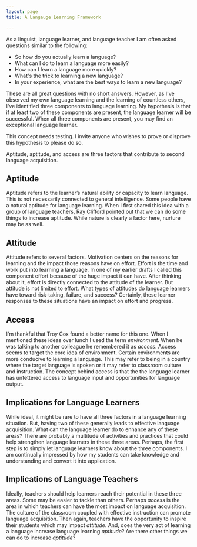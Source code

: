```yaml
---
layout: page
title: A Langauge Learning Framework

---
```

As a linguist, language learner, and language teacher I am often asked questions similar to the following:

*   So how do you actually learn a language?
*   What can I do to learn a language more easily?
*   How can I learn a language more quickly?
*   What's the trick to learning a new language?
*   In your experience, what are the best ways to learn a new language?

[](https://benmcmurry.com/wp-content/uploads/2020/02/69505926-A0A8-4068-897E-FD5CDF5339E0_1_105_c.jpeg)  




These are all great questions with no short answers. However, as I've observed my own language learning and the learning of countless others, I've identified three components to language learning. My hypothesis is that if at least two of these components are present, the language learner will be successful. When all three components are present, you may find an exceptional language learner.

This concept needs testing. I invite anyone who wishes to prove or disprove this hypothesis to please do so.

Aptitude, aptitude, and access are three factors that contribute to second language acquisition.

## Aptitude

Aptitude refers to the learner’s natural ability or capacity to learn language. This is not necessarily connected to general intelligence. Some people have a natural aptitude for language learning. When I first shared this idea with a group of language teachers, Ray Clifford pointed out that we can do some things to increase aptitude. While nature is clearly a factor here, nurture may be as well.

## Attitude

Attitude refers to several factors. Motivation centers on the reasons for learning and the impact those reasons have on effort. Effort is the time and work put into learning a language. In one of my earlier drafts I called this component effort because of the huge impact it can have. After thinking about it, effort is directly connected to the attitude of the learner. But attitude is not limited to effort. What types of attitudes do language learners have toward risk-taking, failure, and success? Certainly, these learner responses to these situations have an impact on effort and progress.

## Access

I'm thankful that Troy Cox found a better name for this one. When I mentioned these ideas over lunch I used the term _environment_. When he was talking to another colleague he remembered it as _access_. Access seems to target the core idea of environment. Certain environments are more conducive to learning a language. This may refer to being in a country where the target language is spoken or it may refer to classroom culture and instruction. The concept behind access is that the the language learner has unfettered access to language input and opportunities for language output.

## Implications for Language Learners

While ideal, it might be rare to have all three factors in a language learning situation. But, having two of these generally leads to effective language acquisition. What can the language learner do to enhance any of these areas? There are probably a multitude of activities and practices that could help strengthen language learners in these three areas. Perhaps, the first step is to simply let language learners know about the three components. I am continually impressed by how my students can take knowledge and understanding and convert it into application.

## Implications of Language Teachers

Ideally, teachers should help learners reach their potential in these three areas. Some may be easier to tackle than others. Perhaps _access_ is the area in which teachers can have the most impact on language acquisition. The culture of the classroom coupled with effective instruction can promote language acquisition. Then again, teachers have the opportunity to inspire their students which may impact _attitude_. And, does the very act of learning a language increase language learning _aptitude_? Are there other things we can do to increase _aptitude_?